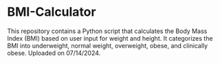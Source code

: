 # BMI-Calculator
This repository contains a Python script that calculates the Body Mass Index (BMI) based on user input for weight and height. It categorizes the BMI into underweight, normal weight, overweight, obese, and clinically obese. Uploaded on 07/14/2024.
